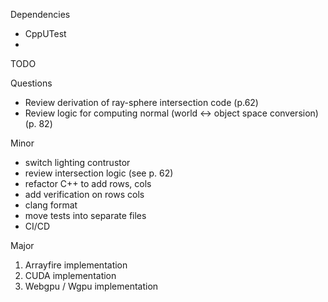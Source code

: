Dependencies
* CppUTest
* 

TODO

Questions
* Review derivation of ray-sphere intersection code (p.62)
* Review logic for computing normal (world <-> object space conversion)(p. 82)

Minor
* switch lighting contrustor
* review intersection logic (see p. 62)
* refactor C++ to add rows, cols
* add verification on rows cols
* clang format
* move tests into separate files
* CI/CD


Major

1. Arrayfire implementation
2. CUDA implementation
3. Webgpu / Wgpu implementation
